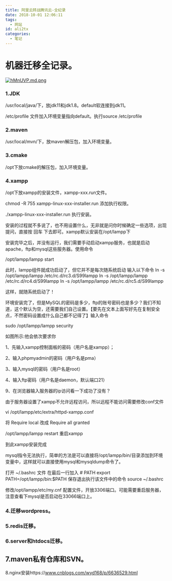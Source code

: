 ```yaml
---
title: 阿里云转战腾讯云-全纪录
date: 2018-10-01 12:06:11
tags:
  - 网站
id: ali2tx
categories:
  - 笔记
---
```


# 机器迁移全记录。

[![hMnUVP.md.png](https://z3.ax1x.com/2021/08/27/hMnUVP.md.png)](https://imgtu.com/i/hMnUVP)

<!--more-->

### 1.JDK

/usr/local/java/下，放jdk11和jdk1.8。default软连接到jdk11。

/etc/profile 文件加入环境变量指向default。执行source /etc/profile

### 2.maven

/usr/local/mvn/下，放maven解压包，加入环境变量。

### 3.cmake

/opt下放cmake的解压包，加入环境变量。

### 4.xampp

/opt下放xampp的安装文件，xampp-xxx.run文件。

chmod -R 755 xampp-linux-xxx-installer.run 添加执行权限。

./xampp-linux-xxx-installer.run 执行安装。

安装的过程就不多说了，也不用设置什么，无非就是问你时候确定一些选项，出现提问，直接按 回车 下去即可。xampp默认安装在/opt/lampp下

安装完毕之后，并没有运行，我们需要手动启动xampp服务，也就是启动apache，ftp和mysql这些服务器。使用命令

/opt/lampp/lampp start

此时，lampp组件就成功启动了，但它并不是每次随系统启动
输入以下命令
ln -s /opt/lampp/lampp /etc/rc.d/rc3.d/S99lampp
ln -s /opt/lampp/lampp /etc/rc.d/rc4.d/S99lampp
ln -s /opt/lampp/lampp /etc/rc.d/rc5.d/S99lampp

这样，就随系统启动了！

环境安装完了，但是MySQL的密码是多少，ftp的账号密码也是多少？我们不知道，这个默认为空，还需要我们自己设置。【要先在文本上面写好先在复制安全点，不然密码设置成什么自己都不记得了】输入命令

sudo /opt/lampp/lampp security

如图所示:他会依次要求你

1、先输入xampp控制面板的密码（用户名是xampp）；

2、输入phpmyadmin的密码（用户名是pma）

3、输入mysql的密码（用户名是root）

4、输入ftp密码（用户名是daemon，默认端口21）

9、在浏览器输入服务器的ip访问看一下成功了没有？

由于服务器设置了xampp不允许远程访问，所以远程不能访问需要修改conf文件

vi /opt/lampp/etc/extra/httpd-xampp.conf

将  Require local 改成 Require all granted

/opt/lampp/lampp restart 重启xampp

到此xampp安装完成

mysql指令无法执行，简单的方法是可以直接将/opt/lampp/bin/目录添加到环境变量中，这样就可以直接使用mysql和mysqldump命令了。

打开 ~/.bashrc 文件
在最后一行加入
\# PATH
export PATH=/opt/lampp/bin:$PATH
保存退出执行该文件中的命令
source ~/.bashrc

修改/opt/lampp/etc/my.cnf 配置文件，开放3306端口。可能需要重启服务器，注意查看下mysql是否启动在33066端口上。

### 4.迁移wordpress。

### 5.redis迁移。

### 6.server和htdocs迁移。

## 7.maven私有仓库和SVN。

8.nginx安装https://www.cnblogs.com/wyd168/p/6636529.html
